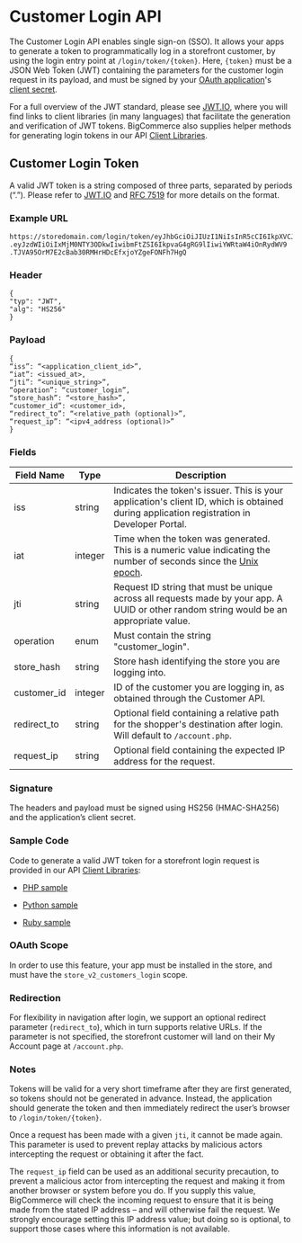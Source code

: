 # Customer Login API

The Customer Login API enables single sign-on (SSO). It allows your apps to generate a token to programmatically log in a storefront customer, by using the login entry point  at `/login/token/{token}`. Here, `{token}` must be a JSON Web Token (JWT) containing the parameters for the customer login request in its payload, and must be signed by your <a href="/api/#building-oauth-apps" target="_blank">OAuth application</a>'s <a href="/api/#registration" target="_blank">client secret</a>.

For a full overview of the JWT standard, please see <a href="https://jwt.io/" target="_blank">JWT.IO</a>, where you will find links to client libraries (in many languages) that facilitate the generation and verification of JWT tokens. BigCommerce also supplies helper methods for generating login tokens in our API <a href="/api/#client-libraries" target="_blank">Client Libraries</a>.

## Customer Login Token

A valid JWT token is a string composed of three parts, separated by periods (“.”). Please refer to <a href="https://jwt.io/" target="_blank">JWT.IO</a> and <a href="https://tools.ietf.org/html/rfc7519" target="_blank">RFC 7519</a> for more details on the format.

### Example URL

```
https://storedomain.com/login/token/eyJhbGciOiJIUzI1NiIsInR5cCI6IkpXVCJ9
.eyJzdWIiOiIxMjM0NTY3ODkwIiwibmFtZSI6IkpvaG4gRG9lIiwiYWRtaW4iOnRydWV9
.TJVA95OrM7E2cBab30RMHrHDcEfxjoYZgeFONFh7HgQ
```

### Header

```
{
"typ": "JWT",
"alg": "HS256"
}
```

### Payload

```
{
“iss”: “<application_client_id>”,
“iat”: <issued_at>,
“jti”: “<unique_string>”,
“operation”: “customer_login”,
“store_hash”: “<store_hash>”,
“customer_id”: <customer_id>,
“redirect_to”: “<relative_path (optional)>”,
“request_ip”: “<ipv4_address (optional)>”
}
```

### Fields

| Field Name | Type | Description |
| --- | --- | --- |
| iss | string | Indicates the token's issuer. This is your application's client ID, which is obtained during application registration in Developer Portal. |
| iat | integer| Time when the token was generated. This is a numeric value indicating the number of seconds since the [Unix epoch](http://en.wikipedia.org/wiki/Unix_time). |
| jti | string | Request ID string that must be unique across all requests made by your app. A UUID or other random string would be an appropriate value. |
| operation | enum | Must contain the string "customer_login". |
| store_hash | string | Store hash identifying the store you are logging into. |
| customer_id | integer | ID of the customer you are logging in, as obtained through the Customer API. |
| redirect_to | string | Optional field containing a relative path for the shopper's destination after login. Will default to `/account.php`. | 
| request_ip | string | Optional field containing the expected IP address for the request. |

### Signature

The headers and payload must be signed using HS256 (HMAC-SHA256) and the application’s client secret.

### Sample Code

Code to generate a valid JWT token for a storefront login request is provided in our API <a href="/api/#client-libraries" target="_blank">Client Libraries</a>:

- [PHP sample](https://github.com/bigcommerce/bigcommerce-api-php/blob/master/src/Bigcommerce/Api/Client.php#L421)

- [Python sample](https://github.com/bigcommerce/bigcommerce-api-python/blob/master/bigcommerce/customer_login_token.py)

- [Ruby sample](https://github.com/bigcommerce/bigcommerce-api-ruby/blob/master/examples/customers/customer_login.rb)

### OAuth Scope

In order to use this feature, your app must be installed in the store, and must have the `store_v2_customers_login` scope.

### Redirection 

For flexibility in navigation after login, we support an optional redirect parameter (`redirect_to`), which in turn supports relative URLs. If the parameter is not specified, the storefront customer will land on their My Account page at `/account.php`. 

### Notes

Tokens will be valid for a very short timeframe after they are first generated, so tokens should not be generated in advance. Instead, the application should generate the token and then immediately redirect the user’s browser to `/login/token/{token}`.

Once a request has been made with a given `jti`, it cannot be made again. This parameter is used to prevent replay attacks by malicious actors intercepting the request or obtaining it after the fact.

The `request_ip` field can be used as an additional security precaution, to prevent a malicious actor from intercepting the request and making it from another browser or system before you do. If you supply this value, BigCommerce will check the incoming request to ensure that it is being made from the stated IP address – and will otherwise fail the request. We strongly encourage setting this IP address value; but doing so is optional, to support those cases where this information is not available.